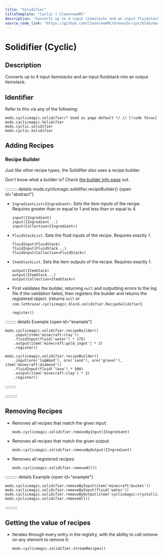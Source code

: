 ```yaml
---
title: "Solidifier"
titleTemplate: "Cyclic | CleanroomMC"
description: "Converts up to 4 input itemstacks and an input fluidstack into an output itemstack."
source_code_link: "https://github.com/CleanroomMC/GroovyScript/blob/master/src/main/java/com/cleanroommc/groovyscript/compat/mods/cyclic/Solidifier.java"
---
```


# Solidifier (Cyclic)

## Description

Converts up to 4 input itemstacks and an input fluidstack into an output itemstack.

## Identifier

Refer to this via any of the following:

```groovy:no-line-numbers {1}
mods.cyclicmagic.solidifier/* Used as page default */ // [!code focus]
mods.cyclicmagic.Solidifier
mods.cyclic.solidifier
mods.cyclic.Solidifier
```


## Adding Recipes

### Recipe Builder

Just like other recipe types, the Solidifier also uses a recipe builder.

Don't know what a builder is? Check [the builder info page](../../getting_started/builder.md) out.

:::::::::: details mods.cyclicmagic.solidifier.recipeBuilder() {open id="abstract"}
- `IngredientList<IIngredient>`. Sets the item inputs of the recipe. Requires greater than or equal to 1 and less than or equal to 4.

    ```groovy:no-line-numbers
    input(IIngredient)
    input(IIngredient...)
    input(Collection<IIngredient>)
    ```

- `FluidStackList`. Sets the fluid inputs of the recipe. Requires exactly 1.

    ```groovy:no-line-numbers
    fluidInput(FluidStack)
    fluidInput(FluidStack...)
    fluidInput(Collection<FluidStack>)
    ```

- `ItemStackList`. Sets the item outputs of the recipe. Requires exactly 1.

    ```groovy:no-line-numbers
    output(ItemStack)
    output(ItemStack...)
    output(Collection<ItemStack>)
    ```

- First validates the builder, returning `null` and outputting errors to the log file if the validation failed, then registers the builder and returns the registered object. (returns `null` or `com.lothrazar.cyclicmagic.block.solidifier.RecipeSolidifier`).

    ```groovy:no-line-numbers
    register()
    ```

::::::::: details Example {open id="example"}
```groovy:no-line-numbers
mods.cyclicmagic.solidifier.recipeBuilder()
    .input(item('minecraft:clay'))
    .fluidInput(fluid('water') * 175)
    .output(item('minecraft:gold_ingot') * 3)
    .register()

mods.cyclicmagic.solidifier.recipeBuilder()
    .input(ore('logWood'), ore('sand'), ore('gravel'), item('minecraft:diamond'))
    .fluidInput(fluid('lava') * 500)
    .output(item('minecraft:clay') * 2)
    .register()
```

:::::::::

::::::::::

## Removing Recipes

- Removes all recipes that match the given input:

    ```groovy:no-line-numbers
    mods.cyclicmagic.solidifier.removeByInput(IIngredient)
    ```

- Removes all recipes that match the given output:

    ```groovy:no-line-numbers
    mods.cyclicmagic.solidifier.removeByOutput(IIngredient)
    ```

- Removes all registered recipes:

    ```groovy:no-line-numbers
    mods.cyclicmagic.solidifier.removeAll()
    ```

:::::::::: details Example {open id="example"}
```groovy:no-line-numbers
mods.cyclicmagic.solidifier.removeByInput(item('minecraft:bucket'))
mods.cyclicmagic.solidifier.removeByInput(fluid('water'))
mods.cyclicmagic.solidifier.removeByOutput(item('cyclicmagic:crystallized_obsidian'))
mods.cyclicmagic.solidifier.removeAll()
```

::::::::::

## Getting the value of recipes

- Iterates through every entry in the registry, with the ability to call remove on any element to remove it:

    ```groovy:no-line-numbers
    mods.cyclicmagic.solidifier.streamRecipes()
    ```

